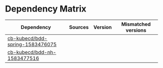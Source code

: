 # Dependency Matrix

Dependency | Sources | Version | Mismatched versions
---------- | ------- | ------- | -------------------
[cb-kubecd/bdd-spring-1583476075](https://github.com/cb-kubecd/bdd-spring-1583476075.git) |  | []() | 
[cb-kubecd/bdd-nh-1583477516](https://github.com/cb-kubecd/bdd-nh-1583477516.git) |  | []() | 
